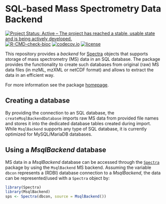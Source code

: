 # SQL-based Mass Spectrometry Data Backend

[![Project Status: Active – The project has reached a stable, usable state and is being actively developed.](https://www.repostatus.org/badges/latest/active.svg)](https://www.repostatus.org/#active)
[![R-CMD-check-bioc](https://github.com/RforMassSpectrometry/MsqlBackend/workflows/R-CMD-check-bioc/badge.svg)](https://github.com/RforMassSpectrometry/MsqlBackend/actions?query=workflow%3AR-CMD-check-bioc)
[![codecov.io](http://codecov.io/github/RforMassSpectrometry/MsqlBackend/coverage.svg?branch=main)](http://codecov.io/github/RforMassSpectrometry/MsqlBackend?branch=main)
[![license](https://img.shields.io/badge/license-Artistic--2.0-brightgreen.svg)](https://opensource.org/licenses/Artistic-2.0)

This repository provides a *backend* for
[Spectra](https://github.com/RforMassSpectrometry/Spectra) objects that supports
storage of mass spectrometry (MS) data in an SQL database. The package provides
the functionality to create such databases from original (raw) MS data files (in
mzML, mzXML or netCDF format) and allows to extract the data in an efficient
way.

For more information see the package
[homepage](https://github.com/RforMassSpectrometry/MsqlBackend).

## Creating a database

By providing the connection to an SQL database, the `createMsqlBackendDatabase`
imports raw MS data from provided file names and stores it into the dedicated
database tables created during import. While `MsqlBackend` supports any type of
SQL database, it is currently optimized for MySQL/MariaDB databases.

## Using a *MsqlBackend* database

MS data in a *MsqlBackend* database can be accessed through the
[`Spectra`](https://github.com/RforMassSpectrometry/Spectra) package by using
the `MsqlBackend` MS backend. Assuming the variable `dbcon` represents a
(RDBI) database connection to a *MsqlBackend*, the data can be represented/used
with a `Spectra` object by:

```r
library(Spectra)
library(MsqlBackend)
sps <- Spectra(dbcon, source = MsqlBackend())
```
